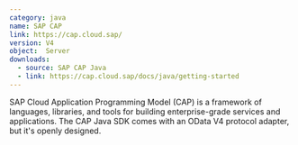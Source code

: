 ```yaml
---
category: java
name: SAP CAP
link: https://cap.cloud.sap/
version: V4
object:  Server
downloads:
  - source: SAP CAP Java
  - link: https://cap.cloud.sap/docs/java/getting-started
---
```

SAP Cloud Application Programming Model (CAP) is a framework of languages, libraries, and tools for building enterprise-grade services and applications. The CAP Java SDK comes with an OData V4 protocol adapter, but it's openly designed.
